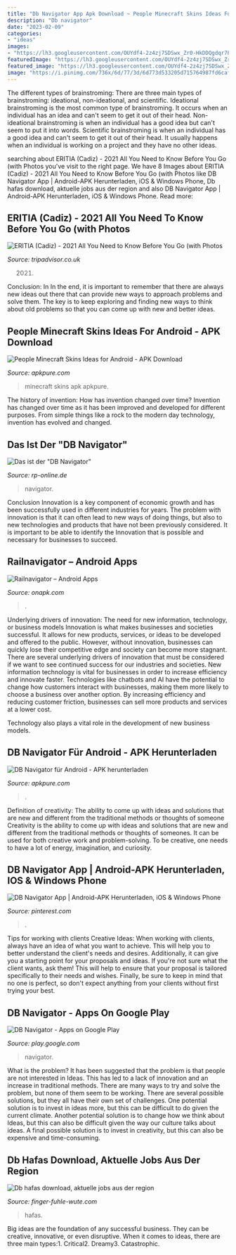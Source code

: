 ```yaml
---
title: "Db Navigator App Apk Download ~ People Minecraft Skins Ideas For Android"
description: "Db navigator"
date: "2023-02-09"
categories:
- "ideas"
images:
- "https://lh3.googleusercontent.com/OUYdf4-2z4zj7SDSwx_Zr0-HkDDQgdqr7PPlTOV8RHIucrp7CMwcAx1HHKsh-YDsMmb-=w720-h310"
featuredImage: "https://lh3.googleusercontent.com/OUYdf4-2z4zj7SDSwx_Zr0-HkDDQgdqr7PPlTOV8RHIucrp7CMwcAx1HHKsh-YDsMmb-=w720-h310"
featured_image: "https://lh3.googleusercontent.com/OUYdf4-2z4zj7SDSwx_Zr0-HkDDQgdqr7PPlTOV8RHIucrp7CMwcAx1HHKsh-YDsMmb-=w720-h310"
image: "https://i.pinimg.com/736x/6d/77/3d/6d773d533205d715764987fd6cafe7d0.jpg"
---
```



The different types of brainstroming:
There are three main types of brainstroming: ideational, non-ideational, and scientific. Ideational brainstroming is the most common type of brainstroming. It occurs when an individual has an idea and can't seem to get it out of their head. Non-ideational brainstroming is when an individual has a good idea but can't seem to put it into words. Scientific brainstroming is when an individual has a good idea and can't seem to get it out of their head. It usually happens when an individual is working on a project and they have no other ideas.

	

		
searching about ERITIA (Cadiz) - 2021 All You Need to Know Before You Go (with Photos you've visit to the right page. We have 8 Images about ERITIA (Cadiz) - 2021 All You Need to Know Before You Go (with Photos like DB Navigator App | Android-APK Herunterladen, iOS &amp; Windows Phone, Db hafas download, aktuelle jobs aus der region and also DB Navigator App | Android-APK Herunterladen, iOS &amp; Windows Phone. Read more:
		
    
## ERITIA (Cadiz) - 2021 All You Need To Know Before You Go (with Photos

<img loading=lazy src="https://media-cdn.tripadvisor.com/media/photo-s/0f/5f/18/46/getlstd-property-photo.jpg" onerror="this.onerror=null;this.src='https://tse2.mm.bing.net/th?id=OIP.AJEFqcwYrPrd_Toy11LJZAHaBw&amp;pid=15.1';" alt="ERITIA (Cadiz) - 2021 All You Need to Know Before You Go (with Photos">

_Source: tripadvisor.co.uk_

>2021. 

	

Conclusion: In
In the end, it is important to remember that there are always new ideas out there that can provide new ways to approach problems and solve them. The key is to keep exploring and finding new ways to think about old problems so that you can come up with new and better ideas.

    
## People Minecraft Skins Ideas For Android - APK Download

<img loading=lazy src="https://image.winudf.com/v2/image/bWNwZS5wZW9wbGVtaW5lY3JhZnQuc2tpbmNyYWZ0aWRlYXNfc2NyZWVuc2hvdHNfNV9mZTM4OTVkMg/screen-5.jpg?h=800&amp;fakeurl=1&amp;type=.jpg" onerror="this.onerror=null;this.src='https://tse2.mm.bing.net/th?id=OIP.rx--Sgc4ZHh7Bge7LKt12gHaLH&amp;pid=15.1';" alt="People Minecraft Skins Ideas for Android - APK Download">

_Source: apkpure.com_

>minecraft skins apk apkpure. 

	

The history of invention: How has invention changed over time?
Invention has changed over time as it has been improved and developed for different purposes. From simple things like a rock to the modern day technology, invention has evolved and changed.

    
## Das Ist Der &quot;DB Navigator&quot;

<img loading=lazy src="https://rp-online.de/imgs/32/2/0/4/6/6/8/5/3/tok_5ef9d621efe91d31f00def8b25d0193f/w620_h465_x310_y232_9c52e4d5a839a964.jpg" onerror="this.onerror=null;this.src='https://tse3.mm.bing.net/th?id=OIP.KV_4Gu7uYw2EUY_ERSmSxwHaFj&amp;pid=15.1';" alt="Das ist der &quot;DB Navigator&quot;">

_Source: rp-online.de_

>navigator. 

	

Conclusion
Innovation is a key component of economic growth and has been successfully used in different industries for years. The problem with innovation is that it can often lead to new ways of doing things, but also to new technologies and products that have not been previously considered. It is important to be able to identify the Innovation that is possible and necessary for businesses to succeed.

    
## Railnavigator – Android Apps

<img loading=lazy src="http://www.onapk.com/apps-img/2011021919061920931.png" onerror="this.onerror=null;this.src='https://tse4.mm.bing.net/th?id=OIP.Ob0X7PQOpf6Fna0E3xmlvgAAAA&amp;pid=15.1';" alt="Railnavigator – Android Apps">

_Source: onapk.com_

>. 

	

Underlying drivers of innovation: The need for new information, technology, or business models
Innovation is what makes businesses and societies successful. It allows for new products, services, or ideas to be developed and offered to the public. However, without innovation, businesses can quickly lose their competitive edge and society can become more stagnant. There are several underlying drivers of innovation that must be considered if we want to see continued success for our industries and societies.
New information technology is vital for businesses in order to increase efficiency and innovate faster. Technologies like chatbots and AI have the potential to change how customers interact with businesses, making them more likely to choose a business over another option. By increasing efficiency and reducing customer friction, businesses can sell more products and services at a lower cost.

Technology also plays a vital role in the development of new business models.

    
## DB Navigator Für Android - APK Herunterladen

<img loading=lazy src="https://image.winudf.com/v2/image1/ZGUuaGFmYXMuYW5kcm9pZC5kYl9zY3JlZW5fZGUtREVfMl8xNTU4MzYwOTkxXzA4Nw/screen-2.jpg?fakeurl=1&amp;type=.jpg" onerror="this.onerror=null;this.src='https://tse3.mm.bing.net/th?id=OIP.xhB3ulaIvRkgOc5RxmK56gHaNK&amp;pid=15.1';" alt="DB Navigator für Android - APK herunterladen">

_Source: apkpure.com_

>. 

	

Definition of creativity: The ability to come up with ideas and solutions that are new and different from the traditional methods or thoughts of someone
Creativity is the ability to come up with ideas and solutions that are new and different from the traditional methods or thoughts of someones. It can be used for both creative work and problem-solving. To be creative, one needs to have a lot of energy, imagination, and curiosity.

    
## DB Navigator App | Android-APK Herunterladen, IOS &amp; Windows Phone

<img loading=lazy src="https://i.pinimg.com/736x/6d/77/3d/6d773d533205d715764987fd6cafe7d0.jpg" onerror="this.onerror=null;this.src='https://tse2.mm.bing.net/th?id=OIP.yf_sQf2CyRxCki4VVx3lCgHaDc&amp;pid=15.1';" alt="DB Navigator App | Android-APK Herunterladen, iOS &amp; Windows Phone">

_Source: pinterest.com_

>. 

	

Tips for working with clients
Creative Ideas: When working with clients, always have an idea of what you want to achieve. This will help you to better understand the client's needs and desires. Additionally, it can give you a starting point for your proposals and ideas. If you're not sure what the client wants, ask them! This will help to ensure that your proposal is tailored specifically to their needs and wishes. Finally, be sure to keep in mind that no one is perfect, so don't expect anything from your clients without first trying your best.

    
## DB Navigator - Apps On Google Play

<img loading=lazy src="https://lh3.googleusercontent.com/OUYdf4-2z4zj7SDSwx_Zr0-HkDDQgdqr7PPlTOV8RHIucrp7CMwcAx1HHKsh-YDsMmb-=w720-h310" onerror="this.onerror=null;this.src='https://tse4.mm.bing.net/th?id=OIP.7abic50c-0Lc5pdQsE1W3AAAAA&amp;pid=15.1';" alt="DB Navigator - Apps on Google Play">

_Source: play.google.com_

>navigator. 

	

What is the problem?
It has been suggested that the problem is that people are not interested in Ideas. This has led to a lack of innovation and an increase in traditional methods. There are many ways to try and solve the problem, but none of them seem to be working. There are several possible solutions, but they all have their own set of challenges. One potential solution is to invest in ideas more, but this can be difficult to do given the current climate. Another potential solution is to change how we think about Ideas, but this can also be difficult given the way our culture talks about ideas. A final possible solution is to invest in creativity, but this can also be expensive and time-consuming.

    
## Db Hafas Download, Aktuelle Jobs Aus Der Region

<img loading=lazy src="https://finger-fuhle-wute.com/wqsqp/vYgi4hSdpAGuaInKbX-d9wHaEo.jpg" onerror="this.onerror=null;this.src='https://tse4.mm.bing.net/th?id=OIP.Uf8QYuU9gCz2RaWsVitMowAAAA&amp;pid=15.1';" alt="Db hafas download, aktuelle jobs aus der region">

_Source: finger-fuhle-wute.com_

>hafas. 

	

Big ideas are the foundation of any successful business. They can be creative, innovative, or even disruptive. When it comes to ideas, there are three main types:1. Critical2. Dreamy3. Catastrophic.

